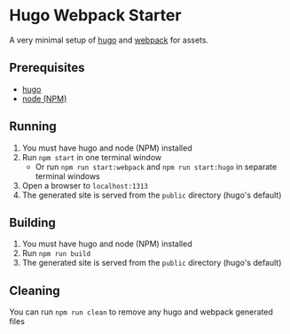 # Hugo Webpack Starter

A very minimal setup of [hugo](https://gohugo.io/) and [webpack](https://webpack.js.org/) for assets.

## Prerequisites

- [hugo](https://gohugo.io/)
- [node (NPM)](https://nodejs.org/en/)

## Running

1. You must have hugo and node (NPM) installed
2. Run `npm start` in one terminal window
    - Or run `npm run start:webpack` and `npm run start:hugo` in separate terminal windows
3. Open a browser to `localhost:1313`
4. The generated site is served from the `public` directory (hugo's default)

## Building

1. You must have hugo and node (NPM) installed
2. Run `npm run build`
3. The generated site is served from the `public` directory (hugo's default)

## Cleaning

You can run `npm run clean` to remove any hugo and webpack generated files
